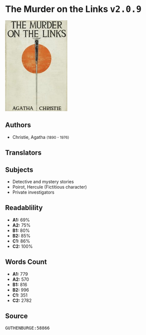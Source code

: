 # The Murder on the Links <kbd>v2.0.9</kbd>

![](./cover.medium.jpg "")

## Authors


 - Christie, Agatha <small>(1890 - 1976)</small>

## Translators



## Subjects


 - Detective and mystery stories
 - Poirot, Hercule (Fictitious character)
 - Private investigators

## Readablility


 - **A1:** 69%
 - **A2:** 75%
 - **B1:** 80%
 - **B2:** 85%
 - **C1:** 86%
 - **C2:** 100%

## Words Count


 - **A1:** 779
 - **A2:** 570
 - **B1:** 816
 - **B2:** 996
 - **C1:** 351
 - **C2:** 2782

## Source


<kbd>GUTHENBURGE:58866</kbd>
